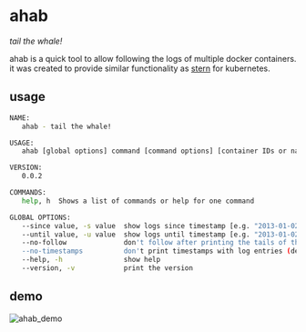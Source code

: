 # ahab

_tail the whale!_

ahab is a quick tool to allow following the logs of multiple docker containers. it was created to provide similar functionality as [stern](https://github.com/stern/stern) for kubernetes.

## usage

```bash
NAME:
   ahab - tail the whale!

USAGE:
   ahab [global options] command [command options] [container IDs or names]

VERSION:
   0.0.2

COMMANDS:
   help, h  Shows a list of commands or help for one command

GLOBAL OPTIONS:
   --since value, -s value  show logs since timestamp [e.g. "2013-01-02T13:23:37Z"] or relative [e.g. "42m" for 42 minutes] (default: "10m")
   --until value, -u value  show logs until timestamp [e.g. "2013-01-02T13:23:37Z"] or relative [e.g. "42m" for 42 minutes]
   --no-follow              don't follow after printing the tails of the given containers (default: false) [$AHAB_NO_FOLLOW]
   --no-timestamps          don't print timestamps with log entries (default: false) [$AHAB_NO_TIMESTAMPS]
   --help, -h               show help
   --version, -v            print the version
```

## demo

![ahab_demo](https://cobi.dev/static/img/github/gif/ahab.gif)
